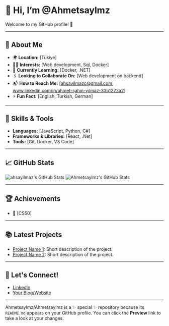 # 👋 Hi, I’m @Ahmetsaylmz

Welcome to my GitHub profile! 🚀

---

## 👀 About Me

- 🌍 **Location:** [Tükiye]
- 👩‍💻 **Interests:** [Web development, Sql, Docker]
- 🌱 **Currently Learning:** [Docker, .NET]
- 🖇️ **Looking to Collaborate On:** [Web development on backend]
- 📬 **How to Reach Me:** [ahsayilmazc@gmail.com, www.linkedin.com/in/ahmet-şahin-yılmaz-33b1222a2]
- ⚡ **Fun Fact:** [English, Turkish, German]

---

## 🚀 Skills & Tools

- **Languages:** [JavaScript, Python, C#]
- **Frameworks & Libraries:** [React, .Net]
- **Tools:** [Git, Docker, VS Code]

---

## 📈 GitHub Stats

![ahsayilmaz's GitHub Stats](https://github-readme-stats.vercel.app/api?username=ahsayilmaz&show_icons=true&theme=radical)
![Ahmetsaylmz's GitHub Stats](https://github-readme-stats.vercel.app/api?username=Ahmetsaylmz&show_icons=true&theme=radical)

---

## 🏆 Achievements

- 🌟 [CS50]

---

## 📚 Latest Projects

- [Project Name 1](link-to-project): Short description of the project.
- [Project Name 2](link-to-project): Short description of the project.

---

## 💬 Let's Connect!

- [LinkedIn](www.linkedin.com/in/ahmet-şahin-yılmaz-33b1222a2)
- [Your Blog/Website](your-website)

---

Ahmetsaylmz/Ahmetsaylmz is a ✨ special ✨ repository because its `README.md` appears on your GitHub profile. You can click the **Preview** link to take a look at your changes.
